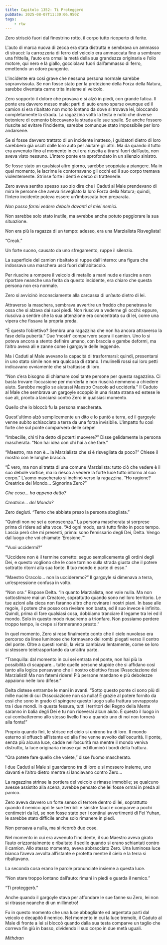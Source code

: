 ```yaml
---
title: Capitolo 1352: Ti Proteggerò
pubDate: 2025-08-07T11:30:06.950Z
tags:
    - rtw
---
```



Zero strisciò fuori dal finestrino rotto, il corpo tutto ricoperto di ferite.


L'auto di marca nuova di zecca era stata distrutta e sembrava un ammasso di stracci: la carrozzeria di ferro del veicolo era ammaccata fino a sembrare una frittella, l’auto era ormai la metà della sua grandezza originaria e l’olio motore, qui nero e là giallo, gocciolava fuori dall’ammasso di ferro, emettendo un odore pungente.


L'incidente era così grave che nessuna persona normale sarebbe sopravvissuta. Se non fosse stato per la protezione della Forza della Natura, sarebbe diventata carne trita insieme al veicolo.


Zero sopportò il dolore che provava e si alzò in piedi, con grande fatica. Il ponte era davvero messo male: parti di auto erano sparse ovunque ed il camion si era ribaltato non molto lontano da dove si trovava lei, bloccando completamente la strada. La ragazzina voltò la testa e notò che diverse betoniere di cemento bloccavano la strada alle sue spalle. Se anche fossero riuscite ad evitare l’incidente, sarebbe comunque stato impossibile per loro andarsene.


Se si fosse davvero trattato di un incidente inatteso, i guidatori dietro di loro sarebbero già usciti dalle loro auto per aiutare gli altri. Ma da quando il tutto era avvenuto fino al momento in cui era riuscita a tirarsi fuori dall’auto, non aveva visto nessuno. L’intero ponte era sprofondato in un silenzio sinistro.


Se fosse stato un qualsiasi altro giorno, sarebbe scoppiata a piangere. Ma in quel momento, le lacrime le contornavano gli occhi ed il suo corpo tremava violentemente. Strinse forte i denti e cercò di trattenerle.


Zero aveva sentito spesso suo zio dire che i Caduti al Male prendevano di mira le persone che aveva risvegliato la loro Forza della Natura; quindi, l’intero incidente poteva essere un’imboscata ben preparata.


<em>Non posso farmi vedere debole davanti ai miei nemici.</em>


Non sarebbe solo stato inutile, ma avrebbe anche potuto peggiorare la sua situazione.


Non era più la ragazza di un tempo: adesso, era una Marzialista Risvegliata!


“Creak.”


Un forte suono, causato da uno sfregamento, ruppe il silenzio.


La superficie del camion ribaltato si ruppe dall’interno: una figura che indossava una maschera uscì fuori dall’abitacolo.


Per riuscire a rompere il veicolo di metallo a mani nude e riuscire a non riportare neanche una ferita da questo incidente, era chiaro che questa persona non era normale.


Zero si avvicinò inconsciamente alla carcassa di un’auto dietro di lei.


Attraverso la maschera, sembrava avvertire un freddo che penetrava le ossa che si alzava dai suoi piedi. Non riusciva a vederne gli occhi: eppure, riusciva a sentire che la sua attenzione era concentrata su di lei, come una vipera che fissava la propria preda.


“È questo l’obiettivo? Sembra una ragazzina che non ha ancora attraverso la fase della pubertà.” Due ‘mostri’ comparvero sopra il camion. Uno lo si poteva ancora a stento definire umano, con braccia e gambe deformi, ma l’altro aveva ali e zanne come i gargoyle delle leggende.


Ma i Caduti al Male avevano la capacità di trasformarsi: quindi, presentarsi in uno stato simile non era qualcosa di strano. I mulinelli rossi sui loro petti indicavano ovviamente che si trattasse di loro.


“Non c’era bisogno di chiamare così tante persone per questa ragazzina. Ci basta trovare l’occasione per morderla e non riuscirà nemmeno a chiedere aiuto. Sarebbe meglio se aiutassi Maestro Oracolo ad ucciderla.” Il Caduto al Male che sembrava un gargoyle scoppiò in una risata strana ed estese le sue ali, pronto a lanciarsi contro Zero in qualsiasi momento.


Quello che lo bloccò fu la persona mascherata.


Quest'ultimo alzò semplicemente un dito e lo puntò a terra, ed il gargoyle venne subito schiacciato a terra da una forza invisibile. L'impatto fu così forte che sul ponte comparvero delle crepe!


“Imbecille, chi ti ha detto di poterti muovere?” Disse gelidamente la persona mascherata. “Non hai idea con chi hai a che fare.”


“Maestro, ma non è... la Marzialista che si è risvegliata da poco?” Chiese il mostro con le lunghe braccia.


“È vero, ma non si tratta di una comune Marzialista: tutto ciò che vedere è il suo debole vortice, ma io riesco a vedere la forte luce tutto intorno al suo corpo.” L’uomo mascherato si inchinò verso la ragazzina. “Ho ragione? Creatrice del Mondo... Signorina Zero?”


<em>Che cosa... ha appena detto?</em>


<em>Creatrice... del Mondo?</em>


Zero deglutì. “Temo che abbiate preso la persona sbagliata.”


“Quindi non ne sei a conoscenza.” La persona mascherata si sorprese prima di ridere ad alta voce. “Ad ogni modo, sarà tutto finito in poco tempo. Lascia però che mi presenti, prima: sono l’emissario degli Dei, Delta. Vengo dal luogo che voi chiamate ‘Erosione.’”


“Vuoi uccidermi?”


“Uccidere non è il termine corretto: seguo semplicemente gli ordini degli Dei, e questo vogliono che le cose tornino sulla strada giusta che il potere sottratto ritorni alla sua fonte. Il tuo mondo è parte di esso.”


“Maestro Oracolo... non la uccideremo?” Il gargoyle si dimenava a terra, un’espressione confusa in volto.


“Non ora.” Rispose Delta. “In quanto Marzialista, non vale nulla. Ma non sottostimare mai un Creatore, soprattutto quando sono nel loro territorio. Le tue azioni alla cieca non faranno altro che rovinare i nostri piani. In base alle regole, il potere che posso ora rivelare non basta, ed il suo invece è infinito. Quindi, prima di fare qualsiasi cosa, dobbiamo tranciare il legame tra lei ed il mondo. Solo in questo modo riusciremo a trionfare. Non possiamo perdere troppo tempo, le crepe si formeranno presto.”


In quel momento, Zero si rese finalmente conto che il cielo nuvoloso era percorso da linee luminose che formavano dei rombi piegati verso il centro del ponte. Oltre a questi rombi, la vista cambiava lentamente, come se loro si stessero teletrasportando da un’altra parte.


“Tranquilla: dal momento in cui sei entrata nel ponte, non hai più la possibilità di scappare... tutte quelle persone stupide che si affidano così tanto alla logica pensavano che il nostro obiettivo fosse l’Associazione dei Marzialisti! Ma non fatemi ridere! Più persone mandano e più debolezze appaiono nelle loro difese.”


Delta distese entrambe le mani in avanti. “Sotto questo ponte ci sono più di mille nuclei di cui l’Associazione non sa nulla! È grazie al potere fornito da essi che sono in grado di spingere questo luogo sulla frattura sovrapposta tra i due mondi. In questa fessura, tutti i territori del Regno della Mente saranno in balia degli Dei e tu non riceverai alcun aiuto. È questo il luogo in cui combatteremo allo stesso livello fino a quando uno di noi non tornerà alla fonte!”


Proprio quando finì, le strisce nel cielo si unirono tra di loro. Il mondo esterno si offuscò all’istante ed alla fine venne avvolto dall’oscurità. Il ponte, senza più alcuna luce, cadde nell’oscurità ma mentre il mondo veniva distrutto, la luce originaria rimase qui ed illuminò i bordi della frattura.


“Ora potete fare quello che volete,” disse l’uomo mascherato.


I due Caduti al Male si guardarono tra di loro e si mossero insieme, uno davanti e l’altro dietro mentre si lanciavano contro Zero...


La ragazzina strinse la portiera del veicolo e rimase immobile; se qualcuno avesse assistito alla scena, avrebbe pensato che lei fosse ormai in preda al panico.


Zero aveva davvero un forte senso di terrore dentro di lei, soprattutto quando il nemico aprì le sue terribili e sinistre fauci e comparve a pochi centimetri da lei, se non fosse stato per i continui avvertimenti di Fei Yuhan, le sarebbe stato difficile anche solo rimanere in piedi.


Non pensava a nulla, ma si ricordò due cose.


Nel momento in cui era avvenuto l’incidente, il suo Maestro aveva girato l’auto orizzontalmente e ribaltato il sedile quando si erano schiantati contro il camion. Allo stesso momento, aveva abbracciato Zero. Una luminosa luce bianca l’aveva avvolta all’istante e protetta mentre il cielo e la terra si ribaltavano.


La seconda cosa erano le parole pronunciate insieme a questa luce.


“Non stare troppo lontano dall’auto: rimani in piedi e guarda il nemico.”


“Ti proteggerò.”


Anche quando il gargoyle stava per affondare le sue fanne su Zero, lei non si ritrasse neanche di un millimetro!


Fu in questo momento che una luce abbagliante ed argentata partì dal veicolo e decapitò il nemico. Nel momento in cui la luce tremolò, il Caduto al Male di fronte a lei si bloccò quando dalla sua testa comparve un taglio che correva fin giù in basso, dividendo il suo corpo in due metà uguali.






<em>Mithdran</em>


<em> </em>




























                                


                                



